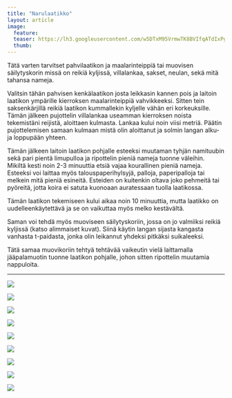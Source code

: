 ```yaml
---
title: "Narulaatikko"
layout: article
image:
  feature:
  teaser: https://lh3.googleusercontent.com/w5DTxM95VrmwTK8BVIfqATdIxPg1vqb6le-bWVb01KQ=w245
  thumb:
---
```


Tätä varten tarvitset pahvilaatikon ja maalarinteippiä tai muovisen säilytyskorin missä on reikiä kyljissä, villalankaa, sakset, neulan, sekä mitä tahansa nameja.

Valitsin tähän pahvisen kenkälaatikon josta leikkasin kannen pois ja laitoin laatikon ympärille kierroksen maalarinteippiä vahvikkeeksi. Sitten tein saksenkärjillä reikiä laatikon kummallekin kyljelle vähän eri korkeuksille. Tämän jälkeen pujottelin villalankaa useamman kierroksen noista tekemistäni reijistä, aloittaen kulmasta. Lankaa kului noin viisi metriä. Päätin pujottelemisen samaan kulmaan mistä olin aloittanut ja solmin langan alku- ja loppupään yhteen.

Tämän jälkeen laitoin laatikon pohjalle esteeksi muutaman tyhjän namituubin sekä pari pientä limupulloa ja ripottelin pieniä nameja tuonne väleihin. Mikiltä kesti noin 2-3 minuuttia etsiä vajaa kourallinen pieniä nameja. Esteeksi voi laittaa myös talouspaperihylsyjä, palloja, paperipalloja tai melkein mitä pieniä esineitä. Esteiden on kuitenkin oltava joko pehmeitä tai pyöreitä, jotta koira ei satuta kuonoaan auratessaan tuolla laatikossa.

Tämän laatikon tekemiseen kului aikaa noin 10 minuuttia, mutta laatikko on uudelleenkäytettävä ja se on vaikuttaa myös melko kestävältä.

Saman voi tehdä myös muoviseen säilytyskoriin, jossa on jo valmiiksi reikiä kyljissä (katso alimmaiset kuvat). Siinä käytin langan sijasta kangasta vanhasta t-paidasta, jonka olin leikannut yhdeksi pitkäksi suikaleeksi.

Tätä samaa muovikoriin tehtyä tehtävää vaikeutin vielä laittamalla jääpalamuotin tuonne laatikon pohjalle, johon sitten ripottelin muutamia nappuloita.

---

[![](https://lh3.googleusercontent.com/kOYI4NjllwrYCg5ZpXrxr4zQSY310Rww8s81_iPw-ao=w800)](https://lh3.googleusercontent.com/kOYI4NjllwrYCg5ZpXrxr4zQSY310Rww8s81_iPw-ao=s0)

[![](https://lh3.googleusercontent.com/cSSZfUldmngSdIspHvhRl_9ZWWyG3phMtTLAjFCIgMA=w800)](https://lh3.googleusercontent.com/cSSZfUldmngSdIspHvhRl_9ZWWyG3phMtTLAjFCIgMA=s0)

[![](https://lh3.googleusercontent.com/Gp7ZoYpkk1ynvIvlzMv-jDbdmwsLsq06V29DjCXck-4=w800)](https://lh3.googleusercontent.com/Gp7ZoYpkk1ynvIvlzMv-jDbdmwsLsq06V29DjCXck-4=s0)

[![](https://lh3.googleusercontent.com/lLl-vxGnX1RNH0Qsyx-MOFXNLywsHqjfV78isIWayAQ=w800)](https://lh3.googleusercontent.com/lLl-vxGnX1RNH0Qsyx-MOFXNLywsHqjfV78isIWayAQ=s0)

[![](https://lh3.googleusercontent.com/klm3Mqa88Ocpmg1N3fjRoKBb-66kVDwcrbJBIqZ4Db0=w800)](https://lh3.googleusercontent.com/klm3Mqa88Ocpmg1N3fjRoKBb-66kVDwcrbJBIqZ4Db0=s0)

[![](https://lh3.googleusercontent.com/zzhAaNIqDaCxiOlOda7htrWXkpGpd-5ww3lNDkgU6kg=w800)](https://lh3.googleusercontent.com/zzhAaNIqDaCxiOlOda7htrWXkpGpd-5ww3lNDkgU6kg=s0)

[![](https://lh3.googleusercontent.com/3GM8v2rZRYJ0AicTKSu8KarWvKPwQBq_fD8LfKjQmDA=w800)](https://lh3.googleusercontent.com/3GM8v2rZRYJ0AicTKSu8KarWvKPwQBq_fD8LfKjQmDA=s0)

[![](https://lh3.googleusercontent.com/o5jZNTP_QgHwn22KKdLmaX_GCruddM1E7R0PU7X921E=w800)](https://lh3.googleusercontent.com/o5jZNTP_QgHwn22KKdLmaX_GCruddM1E7R0PU7X921E=s0)

[![](https://lh3.googleusercontent.com/_zfAvkkTd3k-tvtHgvCJEC-j0t5Con0DxuMD7i7FE-m-GzAV1f9lVypNt8ZeRo0NpX1lyvLmAJK04raHSF1WOiqYnTqT4kXz-bftMNRRPgJebCSm-AxHQY6RxZxQTy9-4Q_W9KJFmdR2U-p93if80-NE8QJc5Dkn-tvC6h7OWXqVJ4Zn8lLaMFT3XiSMdyocSXcsC6zAd4YTPdrLAdGO2jzIRXrbyJBeSe5ILEzfEs9XX33IOOMO71geXOZRSmykEkZtoEwTQzxmddHo0paRA4hciheUcXao5S09Rqtx1boyusuLA0S098jSAYWQFGICyP3yagGb0kraXvQHQ_TZleI1mxgtlqBc_YmvXeykla11VrcZk2jgeNwCk1GV8TbrW0tkSO0-v187_ohOz9upaqpjkz3rVMh5QMNgGbdVDO_nBcHhvuiu8fwv1Wrb70oE4BczvVLOVmOChsJvtsrLkFJpmZKP7poX4_5EG7LtclH016SmzxFPq3f-fumXHLZx1nGWVlGMHJZ_7S_-ZaL_rsFbH4i4wXeroc42rKPlCQc=w800)](https://lh3.googleusercontent.com/_zfAvkkTd3k-tvtHgvCJEC-j0t5Con0DxuMD7i7FE-m-GzAV1f9lVypNt8ZeRo0NpX1lyvLmAJK04raHSF1WOiqYnTqT4kXz-bftMNRRPgJebCSm-AxHQY6RxZxQTy9-4Q_W9KJFmdR2U-p93if80-NE8QJc5Dkn-tvC6h7OWXqVJ4Zn8lLaMFT3XiSMdyocSXcsC6zAd4YTPdrLAdGO2jzIRXrbyJBeSe5ILEzfEs9XX33IOOMO71geXOZRSmykEkZtoEwTQzxmddHo0paRA4hciheUcXao5S09Rqtx1boyusuLA0S098jSAYWQFGICyP3yagGb0kraXvQHQ_TZleI1mxgtlqBc_YmvXeykla11VrcZk2jgeNwCk1GV8TbrW0tkSO0-v187_ohOz9upaqpjkz3rVMh5QMNgGbdVDO_nBcHhvuiu8fwv1Wrb70oE4BczvVLOVmOChsJvtsrLkFJpmZKP7poX4_5EG7LtclH016SmzxFPq3f-fumXHLZx1nGWVlGMHJZ_7S_-ZaL_rsFbH4i4wXeroc42rKPlCQc=s0)
